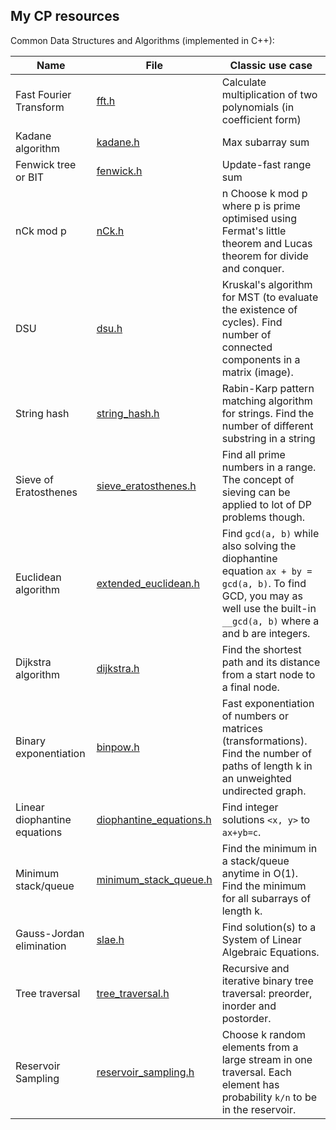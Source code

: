 ## My CP resources

Common Data Structures and Algorithms (implemented in C++):

| Name | File | Classic use case |
| -- | -- | -- |
| Fast Fourier Transform | [fft.h](common_algos/fft.h) | Calculate multiplication of two polynomials (in coefficient form) | 
| Kadane algorithm | [kadane.h](common_algos/kadane.h) | Max subarray sum |
| Fenwick tree or BIT | [fenwick.h](common_algos/fenwick.h) | Update-fast range sum |
| nCk mod p | [nCk.h](common_algos/nCk.h) | n Choose k mod p where p is prime optimised using Fermat's little theorem and Lucas theorem for divide and conquer. |
| DSU | [dsu.h](common_algos/dsu.h) | Kruskal's algorithm for MST (to evaluate the existence of cycles). Find number of connected components in a matrix (image). |
| String hash | [string_hash.h](common_algos/string_hash.h) | Rabin-Karp pattern matching algorithm for strings. Find the number of different substring in a string |
| Sieve of Eratosthenes | [sieve_eratosthenes.h](common_algos/sieve_eratosthenes.h) | Find all prime numbers in a range. The concept of sieving can be applied to lot of DP problems though. | 
| Euclidean algorithm | [extended_euclidean.h](common_algos/extended_euclidean.h) | Find `gcd(a, b)` while also solving the diophantine equation `ax + by = gcd(a, b)`. To find GCD, you may as well use the built-in `__gcd(a, b)` where a and b are integers. |
| Dijkstra algorithm | [dijkstra.h](common_algos/dijkstra.h) | Find the shortest path and its distance from a start node to a final node. | 
| Binary exponentiation | [binpow.h](common_algos/binpow.h) | Fast exponentiation of numbers or matrices (transformations). Find the number of paths of length k in an unweighted undirected graph. |
| Linear diophantine equations | [diophantine_equations.h](common_algos/diophantine_equations.h) | Find integer solutions `<x, y>` to `ax+yb=c`. |
| Minimum stack/queue | [minimum_stack_queue.h](common_algos/minimum_stack_queue.h) | Find the minimum in a stack/queue anytime in O(1). Find the minimum for all subarrays of length k. | 
| Gauss-Jordan elimination | [slae.h](common_algos/slae.h) | Find solution(s) to a System of Linear Algebraic Equations. |
| Tree traversal | [tree_traversal.h](common_algos/tree_traversal.h) | Recursive and iterative binary tree traversal: preorder, inorder and postorder. | 
| Reservoir Sampling | [reservoir_sampling.h](common_algos/reservoir_sampling.h) | Choose k random elements from a large stream in one traversal. Each element has probability `k/n` to be in the reservoir. |

<!-- Maybe a gh page -->
<!-- Find the top k elements in unsorted array, all methods and complexities: https://www.geeksforgeeks.org/k-largestor-smallest-elements-in-an-array/ -->


